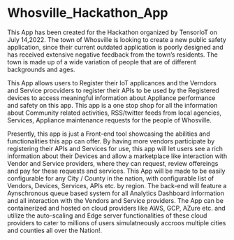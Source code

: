 # Whosville_Hackathon_App

This App has been created for the Hackathon organized by TensorIoT on July 14,2022. The town of Whosville is looking to create a new public safety application, since their current outdated application is poorly designed and has received extensive negative feedback from the town’s residents. The town is made up of a wide variation of people 
that are of different backgrounds and ages.

This App allows users to Register their IoT applicances and the Verndors and Service procviders to register their APIs to be used by the Registered devices to access meaningful information about Appliance performance and safety on this app. This app is a one stop shop for all the information about Community related activities, RSS/twitter feeds from local agencies, Services, Appliance maintenance requests for the people of Whosville.

Presently, this app is just a Front-end tool showcasing the abilities and functionalities this app can offer. By having more vendors participate by registering their APIs and Services for use, this app will let users see a rich information about their Devices and allow a marketplace like interaction with Vendor and Service providers, where they can request, review offereings and pay for these requests and services.
This App will be made to be easily configurable for any City / County in the nation, with configurable list of Vendors, Devices, Services, APIs etc. by region. The back-end will feature a Aynschronous queue based system for all Analytics Dashboard information and all interaction with the Vendors and Service providers. The App can be containerized and hosted on cloud providers like AWS, GCP, AZure etc. and utilize the auto-scaling and Edge server functionalities of these cloud providers to cater to millions of users simulatneously accroos multiple cities and counties all over the Nation!.
